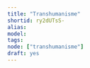 ```yaml
---
title: "Transhumanisme"
shortid: ry2dUTsS-
alias:
model:
tags:
node: ["transhumanisme"]
draft: yes
---
```

